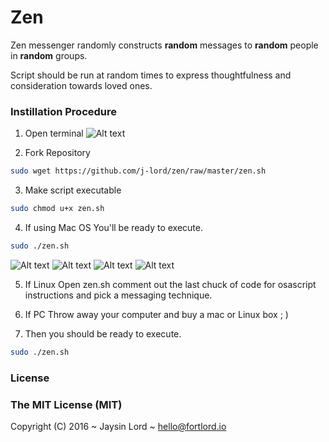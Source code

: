 # Zen
Zen messenger randomly constructs **random** messages to **random** people in **random** groups. 

Script should be run at random times to express thoughtfulness and consideration towards loved ones. 

### Instillation Procedure 

1. Open terminal 
![Alt text](/../screenshots/Terminal.jpg?raw=true "Termainal Window")

2. Fork Repository
```bash 
sudo wget https://github.com/j-lord/zen/raw/master/zen.sh
````
3. Make script executable
```bash 
sudo chmod u+x zen.sh
```
4. If using Mac OS
You'll be ready to execute.
```bash 
sudo ./zen.sh
```
![Alt text](/../screenshots/zenExample5.jpg?raw=true "Zen Example")
![Alt text](/../screenshots/zenExample2.jpg?raw=true "Zen Example")
![Alt text](/../screenshots/zenExample3.jpg?raw=true "Zen Example")
![Alt text](/../screenshots/zenExample4.jpg?raw=true "Zen Example")

5. If Linux
Open zen.sh comment out the last chuck of code for osascript instructions and pick a messaging technique. 

6. If PC
Throw away your computer and buy a mac or Linux box ; )

7. Then you should be ready to execute.
```bash 
sudo ./zen.sh
```

### License

### The MIT License (MIT)

Copyright (C) 2016 ~ Jaysin Lord ~ hello@fortlord.io
